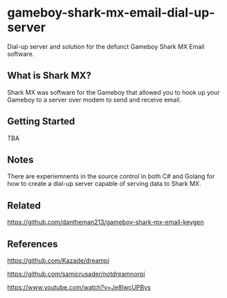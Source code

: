 # gameboy-shark-mx-email-dial-up-server

Dial-up server and solution for the defunct Gameboy Shark MX Email software.

## What is Shark MX?

Shark MX was software for the Gameboy that allowed you to hook up your Gameboy to a server over modem to send and receive email.

## Getting Started

TBA

## Notes

There are experiemnents in the source control in both C# and Golang for how to create a dial-up server capable of serving data to Shark MX.

## Related

https://github.com/dantheman213/gameboy-shark-mx-email-keygen

## References

https://github.com/Kazade/dreampi

https://github.com/samicrusader/notdreamnorpi

https://www.youtube.com/watch?v=Je8lwcUPBys
